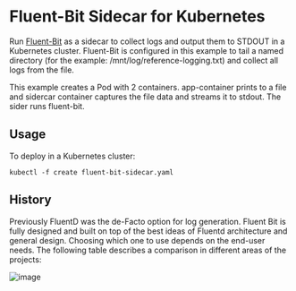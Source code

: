 # Fluent-Bit Sidecar for Kubernetes

Run [Fluent-Bit](http://fluentbit.io/) as a sidecar to collect logs and output them to STDOUT in a Kubernetes cluster. Fluent-Bit is configured in this example to tail a named directory (for the example: /mnt/log/reference-logging.txt) and collect all logs from the file.

This example creates a Pod with 2 containers.  app-container prints to a file and sidercar container captures the file data and streams it to stdout. The sider runs fluent-bit. 

## Usage

To deploy in a Kubernetes cluster:

```kubectl -f create fluent-bit-sidecar.yaml```

## History

Previously FluentD was the de-Facto option for log generation. Fluent Bit is fully designed and built on top of the best ideas of Fluentd architecture and general design. Choosing which one to use depends on the end-user needs.
The following table describes a comparison in different areas of the projects:

![image](https://user-images.githubusercontent.com/63465751/116834542-eca34580-ac01-11eb-9e99-7f25b27150d7.png)
